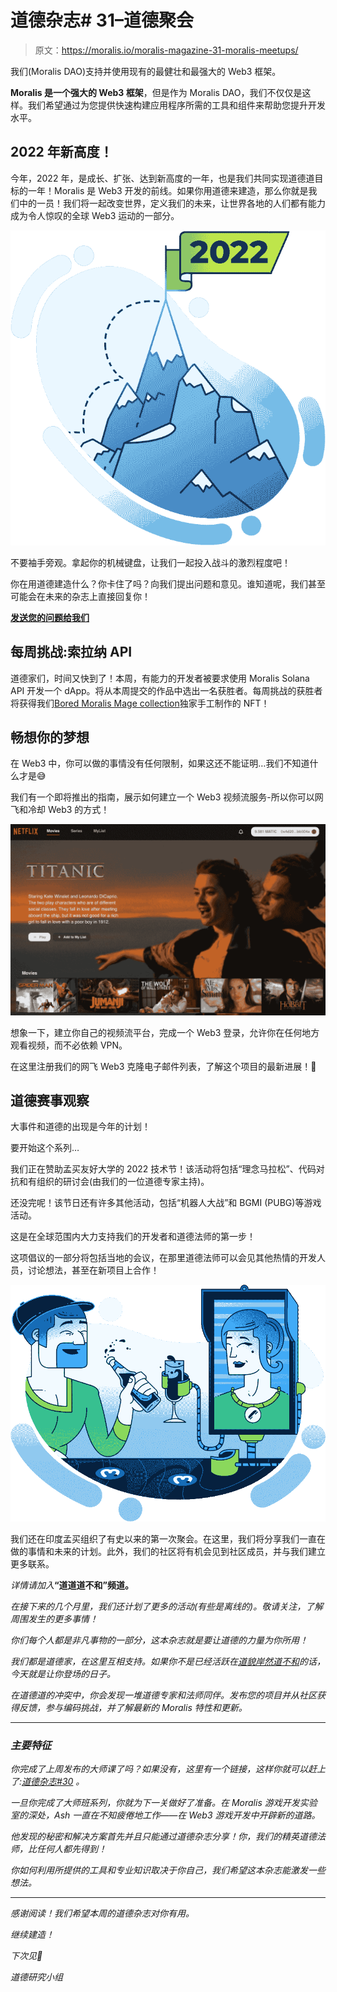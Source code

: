 # 道德杂志# 31–道德聚会

> 原文：<https://moralis.io/moralis-magazine-31-moralis-meetups/>

我们(Moralis DAO)支持并使用现有的最健壮和最强大的 Web3 框架。

**Moralis 是一个强大的 Web3 框架**，但是作为 Moralis DAO，我们不仅仅是这样。我们希望通过为您提供快速构建应用程序所需的工具和组件来帮助您提升开发水平。

## **2022 年新高度！**

今年，2022 年，是成长、扩张、达到新高度的一年，也是我们共同实现道德道目标的一年！Moralis 是 Web3 开发的前线。如果你用道德来建造，那么你就是我们中的一员！我们将一起改变世界，定义我们的未来，让世界各地的人们都有能力成为令人惊叹的全球 Web3 运动的一部分。

![](img/2b8f27ed99c0808ef358a0925d4212a9.png)

不要袖手旁观。拿起你的机械键盘，让我们一起投入战斗的激烈程度吧！

你在用道德建造什么？你卡住了吗？向我们提出问题和意见。谁知道呢，我们甚至可能会在未来的杂志上直接回复你！

[**发送您的问题给我们**](https://ivanontech.typeform.com/to/R9K5lnGe)

## **每周挑战:索拉纳 API**

道德家们，时间又快到了！本周，有能力的开发者被要求使用 Moralis Solana API 开发一个 dApp。将从本周提交的作品中选出一名获胜者。每周挑战的获胜者将获得我们[Bored Moralis Mage collection](https://opensea.io/collection/boredmoralismages)独家手工制作的 NFT！

## **畅想你的梦想**

在 Web3 中，你可以做的事情没有任何限制，如果这还不能证明…我们不知道什么才是😅

我们有一个即将推出的指南，展示如何建立一个 Web3 视频流服务-所以你可以网飞和冷却 Web3 的方式！

![](img/0589bc2a8fcdf69df081383beb4f53f4.png)

想象一下，建立你自己的视频流平台，完成一个 Web3 登录，允许你在任何地方观看视频，而不必依赖 VPN。

在这里注册我们的网飞 Web3 克隆电子邮件列表，了解这个项目的最新进展！💚

## **道德赛事观察**

大事件和道德的出现是今年的计划！

要开始这个系列…

我们正在赞助孟买友好大学的 2022 技术节！该活动将包括“理念马拉松”、代码对抗和有组织的研讨会(由我们的一位道德专家主持)。

还没完呢！该节日还有许多其他活动，包括“机器人大战”和 BGMI (PUBG)等游戏活动。

这是在全球范围内大力支持我们的开发者和道德法师的第一步！

这项倡议的一部分将包括当地的会议，在那里道德法师可以会见其他热情的开发人员，讨论想法，甚至在新项目上合作！

![](img/1e457981c08cc4b281b7e7991ccec6bd.png)

我们还在印度孟买组织了有史以来的第一次聚会。在这里，我们将分享我们一直在做的事情和未来的计划。此外，我们的社区将有机会见到社区成员，并与我们建立更多联系。

*详情请加入*[](https://discord.com/channels/819584798443569182/950877089173733436)**“道道道不和”频道。**

*在接下来的几个月里，我们还计划了更多的活动(有些是离线的)。敬请关注，了解周围发生的更多事情！*

*你们每个人都是非凡事物的一部分，这本杂志就是要让道德的力量为你所用！*

*我们都是道德家，在这里互相支持。如果你不是已经活跃在[道貌岸然道不和](https://discord.com/invite/P9N9HF97hH)的话，今天就是让你登场的日子。*

*在道德道的冲突中，你会发现一堆道德专家和法师同伴。发布您的项目并从社区获得反馈，参与编码挑战，并了解最新的 Moralis 特性和更新。*

* * *

### ***主要特征***

*你完成了上周发布的大师课了吗？如果没有，这里有一个链接，这样你就可以赶上了:[道德杂志#30](https://moralis.io/moralis-magazine-30-game-developer-masterclass/) 。*

*一旦你完成了大师班系列，你就为下一关做好了准备。在 Moralis 游戏开发实验室的深处，Ash 一直在不知疲倦地工作——在 Web3 游戏开发中开辟新的道路。*

*他发现的秘密和解决方案首先并且只能通过道德杂志分享！你，我们的精英道德法师，比任何人都先得到！*

*你如何利用所提供的工具和专业知识取决于你自己，我们希望这本杂志能激发一些想法。*

* * *

*感谢阅读！我们希望本周的道德杂志对你有用。*

*继续建造！*

*下次见💚*

*道德研究小组*